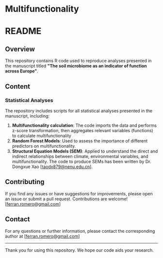 # Multifunctionality
# README

## Overview

This repository contains R code used to reproduce analyses presented in the manuscript titled **"The soil microbiome as an indicator of function across Europe"**.
## Content

### Statistical Analyses
The repository includes scripts for all statistical analyses presented in the manuscript, including:

1. **Multifunctionality calculation**: The code imports the data and performs z-score transformation, then aggregates relevant variables (functions) to calculate multifunctionality
2. **Random Forest Models**: Used to assess the importance of different predictors on multifunctionality.
3. **Structural Equation Models (SEM)**: Applied to understand the direct and indirect relationships between climate, environmental variables, and multifunctionality. The code to produce SEMs has been written by Dr. Dongxue Xao [taodx879@nenu.edu.cn].

## Contributing
If you find any issues or have suggestions for improvements, please open an issue or submit a pull request. Contributions are welcome! [ferran.romero@gmail.com]


## Contact
For any questions or further information, please contact the corresponding author at [ferran.romero@gmail.com]

---

Thank you for using this repository. We hope our code aids your research.
